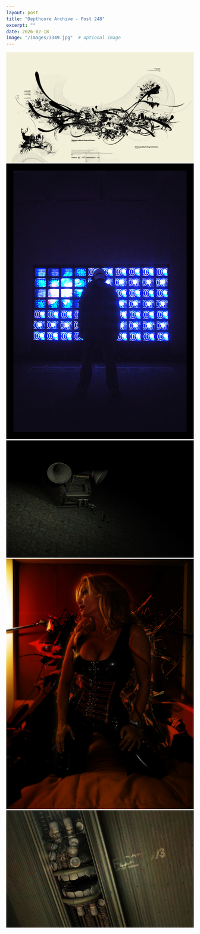 ```yaml
---
layout: post
title: "Depthcore Archive - Post 248"
excerpt: ""
date: 2026-02-18
image: "/images/3349.jpg"  # optional image
---
```


<img src="/images/3349.jpg">
<img src="/images/3351.jpg" alt="3351.jpg"/>
<img src="/images/3355.jpg" alt="3355.jpg"/>
<img src="/images/3359.jpg" alt="3359.jpg"/>
<img src="/images/3360.jpg" alt="3360.jpg"/>
